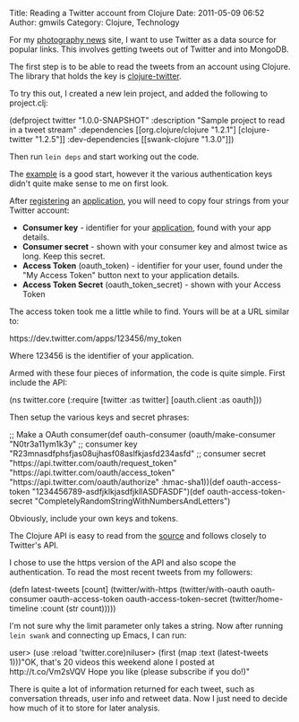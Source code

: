 Title: Reading a Twitter account from Clojure
Date: 2011-05-09 06:52
Author: gmwils
Category: Clojure, Technology

For my [photography news][] site, I want to use Twitter as a data source
for popular links. This involves getting tweets out of Twitter and into
MongoDB.

</p>

The first step is to be able to read the tweets from an account using
Clojure. The library that holds the key is [clojure-twitter][].

</p>

To try this out, I created a new lein project, and added the following
to project.clj:

</p>

<p>
    (defproject twitter "1.0.0-SNAPSHOT"  :description "Sample project to read in a tweet stream"  :dependencies [[org.clojure/clojure "1.2.1"]                 [clojure-twitter "1.2.5"]]  :dev-dependencies [[swank-clojure "1.3.0"]])

</p>

Then run `lein deps` and start working out the code.

</p>

The [example][clojure-twitter] is a good start, however it the various
authentication keys didn't quite make sense to me on first look.

</p>

After [registering][] an [application][], you will need to copy four
strings from your Twitter account:

</p>

-   **Consumer key** - identifier for your [application][], found with
    your app details.
-   **Consumer secret** - shown with your consumer key and almost twice
    as long. Keep this secret.
-   **Access Token** (oauth\_token) - identifier for your user, found
    under the "My Access Token" button next to your application details.
-   **Access Token Secret** (oauth\_token\_secret) - shown with your
    Access Token

</p>

The access token took me a little while to find. Yours will be at a URL
similar to:

</p>
<p>
    https://dev.twitter.com/apps/123456/my_token

</p>

Where 123456 is the identifier of your application.

</p>

Armed with these four pieces of information, the code is quite simple.
First include the API:

</p>

<p>
    (ns twitter.core  (:require [twitter :as twitter]            [oauth.client :as oauth]))

</p>

Then setup the various keys and secret phrases:

</p>
<p>
    ;; Make a OAuth consumer(def oauth-consumer  (oauth/make-consumer "N0tr3a11ym1k3y" ;; consumer key                       "R23mnasdfphsfjas08ujhasf08aslfkjasfd234asfd" ;; consumer secret                       "https://api.twitter.com/oauth/request_token"                       "https://api.twitter.com/oauth/access_token"                       "https://api.twitter.com/oauth/authorize"                       :hmac-sha1))(def oauth-access-token  "1234456789-asdfjklkjasdfjkllASDFASDF")(def oauth-access-token-secret  "CompletelyRandomStringWithNumbersAndLetters")

</p>

Obviously, include your own keys and tokens.

</p>

The Clojure API is easy to read from the [source][] and follows closely
to Twitter's API.

</p>

I chose to use the https version of the API and also scope the
authentication. To read the most recent tweets from my followers:

</p>

<p>
    (defn latest-tweets [count]  (twitter/with-https    (twitter/with-oauth      oauth-consumer      oauth-access-token      oauth-access-token-secret      (twitter/home-timeline :count (str count)))))

</p>

I'm not sure why the limit parameter only takes a string. Now after
running `lein swank` and connecting up Emacs, I can run:

</p>

<p>
    user> (use :reload 'twitter.core)niluser> (first (map :text (latest-tweets 1)))"OK, that's 20 videos this weekend alone I posted at http://t.co/Vm2sVQV Hope you like (please subscribe if you do!)"

</p>

There is quite a lot of information returned for each tweet, such as
conversation threads, user info and retweet data. Now I just need to
decide how much of it to store for later analysis.

</p>

  [photography news]: http://photozeit.org/
  [clojure-twitter]: https://github.com/mattrepl/clojure-twitter
  [registering]: https://dev.twitter.com/apps/new
  [application]: https://dev.twitter.com/apps
  [source]: https://github.com/mattrepl/clojure-twitter/blob/master/src/twitter.clj
